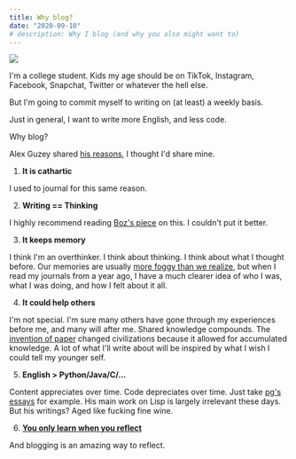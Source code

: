 ```yaml
---
title: Why blog?
date: "2020-09-10"
# description: Why I blog (and why you also might want to)
---
```


![](https://d5wt70d4gnm1t.cloudfront.net/media/a-s/articles/2331-895951488637/dont-say-deleuze-how-to-write-a-good-artist-statement-900x450-c.jpg)

I'm a college student. Kids my age should be on TikTok, Instagram, Facebook, Snapchat, Twitter or whatever the hell else.

But I'm going to commit myself to writing on (at least) a weekly basis.

Just in general, I want to write more English, and less code.

Why blog?

Alex Guzey shared [his reasons](https://guzey.com/personal/why-have-a-blog/), I thought I'd share mine.

1. **It is cathartic**

I used to journal for this same reason.

2. **Writing == Thinking**

I highly recommend reading [Boz's piece](https://boz.com/articles/writing-thinking) on this. I couldn't put it better.

3. **It keeps memory**

I think I'm an overthinker. I think about thinking. I think about what I thought before. Our memories are usually [more foggy than we realize](https://www.businessinsider.com/science-of-false-memories-2017-12), but when I read my journals from a year ago, I have a much clearer idea of who I was, what I was doing, and how I felt about it all.

4. **It could help others**

I'm not special. I'm sure many others have gone through my experiences before me, and many will after me. Shared knowledge compounds. The [invention of paper](https://www.theatlantic.com/science/archive/2016/05/best-revenge-is-your-paper/483671/) changed civilizations because it allowed for accumulated knowledge. A lot of what I'll write about will be inspired by what I wish I could tell my younger self.

5. **English > Python/Java/C/...**

Content appreciates over time. Code depreciates over time.
Just take [pg's essays](http://paulgraham.com/articles.html) for example. His main work on Lisp is largely irrelevant these days. But his writings? Aged like fucking fine wine.

6. **[You only learn when you reflect](https://lethain.com/learn-when-you-reflect/)**

And blogging is an amazing way to reflect.